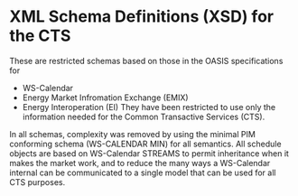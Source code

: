 # XML Schema Definitions (XSD) for the CTS
These are restricted schemas based on those in the OASIS specifications for 

+ WS-Calendar
+ Energy Market Infromation Exchange (EMIX)
+ Energy Interoperation (EI)
They have been restricted to use only the information needed for the Common Transactive Services (CTS).

In all schemas, complexity was removed by using the minimal PIM conforming schema (WS-CALENDAR MIN) for all semantics. All schedule objects are based on WS-Calendar STREAMS to permit inheritance when it makes the market work, and to reduce the many ways a WS-Calendar internal can be communicated to a single model that can be used for all CTS purposes.
